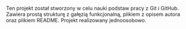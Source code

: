 Ten projekt został stworzony w celu nauki podstaw pracy z Git i GitHub. Zawiera prostą strukturę z gałęzią funkcjonalną, plikiem z opisem autora oraz plikiem README. Projekt realizowany jednoosobowo.
